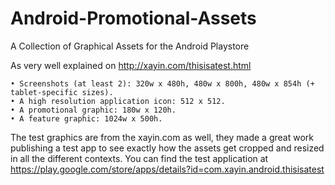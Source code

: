 Android-Promotional-Assets
==========================

A Collection of Graphical Assets for the Android Playstore

As very well explained on http://xayin.com/thisisatest.html
  
    • Screenshots (at least 2): 320w x 480h, 480w x 800h, 480w x 854h (+ tablet-specific sizes).
    • A high resolution application icon: 512 x 512.
    • A promotional graphic: 180w x 120h.
    • A feature graphic: 1024w x 500h.
    
The test graphics are from the xayin.com as well, they made a great work publishing a test app to see exactly how the assets get cropped and resized in all the different contexts.
You can find the test application at https://play.google.com/store/apps/details?id=com.xayin.android.thisisatest
